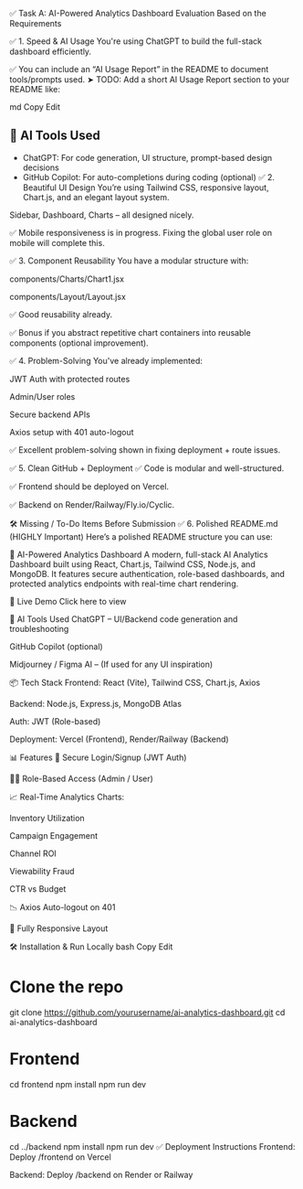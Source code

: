 ✅ Task A: AI-Powered Analytics Dashboard
Evaluation Based on the Requirements

✅ 1. Speed & AI Usage
You're using ChatGPT to build the full-stack dashboard efficiently.

✅ You can include an “AI Usage Report” in the README to document tools/prompts used.
➤ TODO: Add a short AI Usage Report section to your README like:

md
Copy
Edit
## 🧠 AI Tools Used
- ChatGPT: For code generation, UI structure, prompt-based design decisions
- GitHub Copilot: For auto-completions during coding (optional)
✅ 2. Beautiful UI Design
You’re using Tailwind CSS, responsive layout, Chart.js, and an elegant layout system.

Sidebar, Dashboard, Charts – all designed nicely.

✅ Mobile responsiveness is in progress. Fixing the global user role on mobile will complete this.

✅ 3. Component Reusability
You have a modular structure with:

components/Charts/Chart1.jsx

components/Layout/Layout.jsx

✅ Good reusability already.

✅ Bonus if you abstract repetitive chart containers into reusable components (optional improvement).

✅ 4. Problem-Solving
You've already implemented:

JWT Auth with protected routes

Admin/User roles

Secure backend APIs

Axios setup with 401 auto-logout

✅ Excellent problem-solving shown in fixing deployment + route issues.

✅ 5. Clean GitHub + Deployment
✅ Code is modular and well-structured.

✅ Frontend should be deployed on Vercel.

✅ Backend on Render/Railway/Fly.io/Cyclic.

🛠️ Missing / To-Do Items Before Submission
✅ 6. Polished README.md (HIGHLY Important)
Here’s a polished README structure you can use:

🧠 AI-Powered Analytics Dashboard
A modern, full-stack AI Analytics Dashboard built using React, Chart.js, Tailwind CSS, Node.js, and MongoDB. It features secure authentication, role-based dashboards, and protected analytics endpoints with real-time chart rendering.

🚀 Live Demo
Click here to view

🧠 AI Tools Used
ChatGPT – UI/Backend code generation and troubleshooting

GitHub Copilot (optional)

Midjourney / Figma AI – (If used for any UI inspiration)

📦 Tech Stack
Frontend: React (Vite), Tailwind CSS, Chart.js, Axios

Backend: Node.js, Express.js, MongoDB Atlas

Auth: JWT (Role-based)

Deployment: Vercel (Frontend), Render/Railway (Backend)

📊 Features
🔐 Secure Login/Signup (JWT Auth)

🧑‍💼 Role-Based Access (Admin / User)

📈 Real-Time Analytics Charts:

Inventory Utilization

Campaign Engagement

Channel ROI

Viewability Fraud

CTR vs Budget

📉 Axios Auto-logout on 401

📱 Fully Responsive Layout

🛠️ Installation & Run Locally
bash
Copy
Edit
# Clone the repo
git clone https://github.com/yourusername/ai-analytics-dashboard.git
cd ai-analytics-dashboard

# Frontend
cd frontend
npm install
npm run dev

# Backend
cd ../backend
npm install
npm run dev
✅ Deployment Instructions
Frontend: Deploy /frontend on Vercel

Backend: Deploy /backend on Render or Railway
